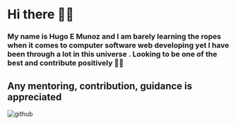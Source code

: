 # Hi there  🤩🤩
### My name is Hugo E Munoz and I am barely learning the ropes when it comes to computer software web developing yet I have been through a lot in this universe . Looking to be one of the best and contribute positively 🤡😍
## Any mentoring, contribution, guidance is appreciated

![github](https://cdnb.artstation.com/p/assets/images/images/031/669/183/large/joao-ribeiro-oneteam-sketch23-rgb.jpg?1681846226)
